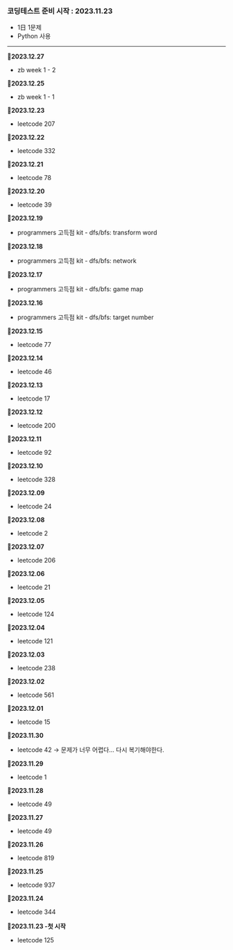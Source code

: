 ### 코딩테스트 준비 시작 : 2023.11.23
- 1日 1문제
- Python 사용

---
**📌2023.12.27**
- zb week 1 - 2

**📌2023.12.25**
- zb week 1 - 1

**📌2023.12.23**
- leetcode 207

**📌2023.12.22**
- leetcode 332

**📌2023.12.21**
- leetcode 78

**📌2023.12.20**
- leetcode 39

**📌2023.12.19**
- programmers 고득점 kit - dfs/bfs: transform word

**📌2023.12.18**
- programmers 고득점 kit - dfs/bfs: network

**📌2023.12.17**
- programmers 고득점 kit - dfs/bfs: game map

**📌2023.12.16**
- programmers 고득점 kit - dfs/bfs: target  number

**📌2023.12.15**
- leetcode 77

**📌2023.12.14**
- leetcode 46

**📌2023.12.13**
- leetcode 17

**📌2023.12.12**
- leetcode 200

**📌2023.12.11**
- leetcode 92

**📌2023.12.10**
- leetcode 328

**📌2023.12.09**
- leetcode 24

**📌2023.12.08**
- leetcode 2

**📌2023.12.07**
- leetcode 206

**📌2023.12.06**
- leetcode 21

**📌2023.12.05**
- leetcode 124

**📌2023.12.04**
- leetcode 121

**📌2023.12.03**
- leetcode 238

**📌2023.12.02**
- leetcode 561

**📌2023.12.01**
- leetcode 15

**📌2023.11.30**
- leetcode 42 → 문제가 너무 어렵다... 다시 복기해야한다.

**📌2023.11.29**
- leetcode 1

**📌2023.11.28**
- leetcode 49

**📌2023.11.27**
- leetcode 49

**📌2023.11.26**
- leetcode 819

**📌2023.11.25**
- leetcode 937

**📌2023.11.24**
- leetcode 344

**📌2023.11.23 -첫 시작**
- leetcode 125
